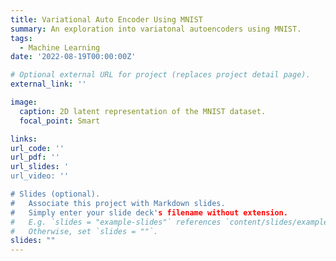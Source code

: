 ```yaml
---
title: Variational Auto Encoder Using MNIST
summary: An exploration into variatonal autoencoders using MNIST. 
tags:
  - Machine Learning
date: '2022-08-19T00:00:00Z'

# Optional external URL for project (replaces project detail page).
external_link: ''

image:
  caption: 2D latent representation of the MNIST dataset. 
  focal_point: Smart

links:
url_code: ''
url_pdf: ''
url_slides: '
url_video: ''

# Slides (optional).
#   Associate this project with Markdown slides.
#   Simply enter your slide deck's filename without extension.
#   E.g. `slides = "example-slides"` references `content/slides/example-slides.md`.
#   Otherwise, set `slides = ""`.
slides: ""
---
```




